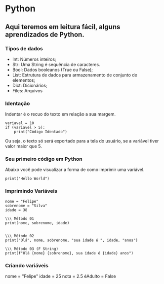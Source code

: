 # Python

## Aqui teremos em leitura fácil, alguns aprendizados de Python.


### Tipos de dados

* Int: Números inteiros;
* Str: Uma String é sequência de caracteres.
* Bool: Dados booleanos (True ou False);
* List: Estrutura de dados para armazenamento de conjunto de elementos;
* Dict: Dicionários;
* Files: Arquivos

### Identação 

Indentar é o recuo do texto em relação a sua margem.

```
variavel = 10
if (variavel > 5):
    print("Código Identado")
```
Ou seja, o texto só será exportado para a tela do usuário, se a variável tiver valor maior que 5.


### Seu primeiro código em Python

Abaixo você pode visualizar a forma de como imprimir uma variável.

```
print("Hello World")
```

### Imprimindo Variáveis
```
nome = "Felipe"
sobrenome = "Silva"
idade = 38

\\\ Método 01
print(nome, sobrenome, idade)


\\\ Método 02
print("Olá", nome, sobrenome, "sua idade é ", idade, "anos")

\\\ Método 03 (F String)
print(f"Olá {nome} {sobrenome}, sua idade é {idade} anos")

```

### Criando variáveis
nome = "Felipe"
idade = 25
nota = 2.5
éAdulto = False



